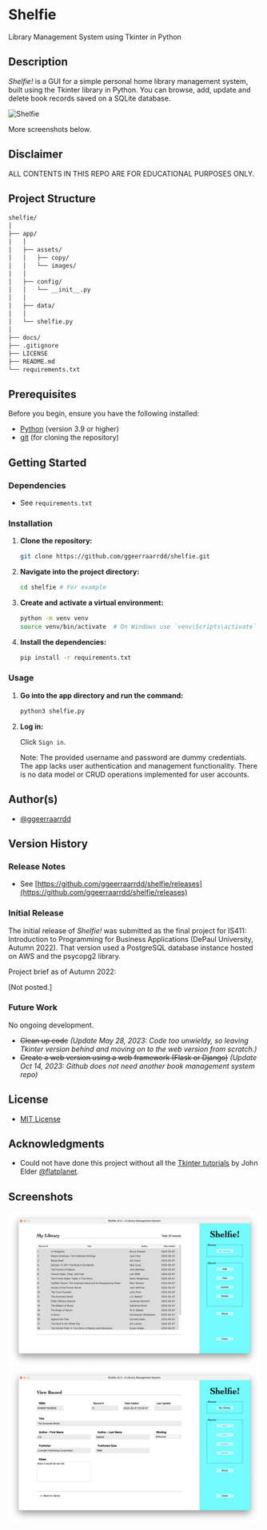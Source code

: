 # Shelfie

Library Management System using Tkinter in Python

## Description

_Shelfie!_ is a GUI for a simple personal home library management system, built using the Tkinter library in Python. You can browse, add, update and delete book records saved on a SQLite database.

![Shelfie](docs/images/shelfie_1.png)

More screenshots below.

## Disclaimer

ALL CONTENTS IN THIS REPO ARE FOR EDUCATIONAL PURPOSES ONLY.

## Project Structure

```text
shelfie/
│
├── app/
│   │
│   ├── assets/
│   │   ├── copy/
│   │   └── images/
│   │
│   ├── config/
│   │   └── __init__.py
│   │
│   ├── data/
│   │
│   └── shelfie.py
│
├── docs/
├── .gitignore
├── LICENSE
├── README.md
└── requirements.txt
```

## Prerequisites

Before you begin, ensure you have the following installed:

* [Python](https://www.python.org/) (version 3.9 or higher)
* [git](https://git-scm.com/) (for cloning the repository)

## Getting Started

### Dependencies

* See `requirements.txt`

### Installation

1. **Clone the repository:**

    ```bash
    git clone https://github.com/ggeerraarrdd/shelfie.git
    ```

2. **Navigate into the project directory:**

    ```bash
    cd shelfie # For example
    ```

3. **Create and activate a virtual environment:**

    ```bash
    python -m venv venv
    source venv/bin/activate  # On Windows use `venv\Scripts\activate`
    ```

4. **Install the dependencies:**

    ```bash
    pip install -r requirements.txt
    ```

### Usage

1. **Go into the app directory and run the command:**

    ```bash
    python3 shelfie.py
    ```

2. **Log in:**

    Click `Sign in`.

    Note: The provided username and password are dummy credentials. The app lacks user authentication and management functionality. There is no data model or CRUD operations implemented for user accounts.

## Author(s)

* [@ggeerraarrdd](https://github.com/ggeerraarrdd/)

## Version History

### Release Notes

* See [https://github.com/ggeerraarrdd/shelfie/releases](https://github.com/ggeerraarrdd/shelfie/releases)

### Initial Release

The initial release of _Shelfie!_ was submitted as the final project for IS411: Introduction to Programming for Business Applications (DePaul University, Autumn 2022). That version used a PostgreSQL database instance hosted on AWS and the psycopg2 library.

Project brief as of Autumn 2022:

\[Not posted.\]

### Future Work

No ongoing development.

* ~~Clean up code~~ _(Update May 28, 2023: Code too unwieldy, so leaving Tkinter version behind and moving on to the web version from scratch.)_
* ~~Create a web version using a web framework (Flask or Django)~~ _(Update Oct 14, 2023: Github does not need another book management system repo)_

## License

* [MIT License](https://github.com/ggeerraarrdd/large-parks/blob/main/LICENSE)

## Acknowledgments

* Could not have done this project without all the [Tkinter tutorials](https://www.youtube.com/playlist?list=PLCC34OHNcOtoC6GglhF3ncJ5rLwQrLGnV) by John Elder [@flatplanet](https://github.com/flatplanet).

## Screenshots

![Shelfie](docs/images/shelfie_2.png)
![Shelfie](docs/images/shelfie_3.png)
